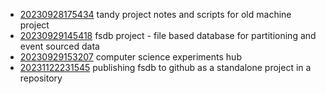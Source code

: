 - [20230928175434](/zet/20230928175434/README.md) tandy project notes and scripts for old machine project
- [20230929145418](/zet/20230929145418/README.md) fsdb project - file based database for partitioning and event sourced data
- [20230929153207](/zet/20230929153207/README.md) computer science experiments hub
- [20231122231545](/zet/20231122231545/README.md) publishing fsdb to github as a standalone project in a repository
